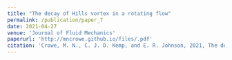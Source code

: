```yaml
---
title: "The decay of Hills vortex in a rotating flow"
permalink: /publication/paper_7
date: 2021-04-27
venue: 'Journal of Fluid Mechanics'
paperurl: 'http://mncrowe.github.io/files/.pdf'
citation: 'Crowe, M. N., C. J. D. Kemp, and E. R. Johnson, 2021, The decay of Hills vortex in a rotating flow, <i>J. Fluid Mech.</i>, 919, A6.'
---
```

